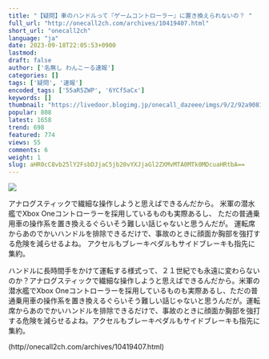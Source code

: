 ```yaml
---
title: "【疑問】車のハンドルって『ゲームコントローラー』に置き換えられないの？ "
full_url: "http://onecall2ch.com/archives/10419407.html"
short_url: "onecall2ch"
language: "ja"
date: 2023-09-18T22:05:53+0900
lastmod: 
draft: false
author: ['名無し わんこーる速報']
categories: []
tags: ['疑問', '速報']
encoded_tags: ['55aR5ZWP', '6YCf5aCx']
keywords: []
thumbnail: "https://livedoor.blogimg.jp/onecall_dazeee/imgs/9/2/92a9081c-s.jpg"
popular: 808
latest: 1658
trend: 698
featured: 774
views: 55
comments: 6
weight: 1
slug: aHR0cC8vb25lY2FsbDJjaC5jb20vYXJjaGl2ZXMvMTA0MTk0MDcuaHRtbA==
---
```


![](https://livedoor.blogimg.jp/onecall_dazeee/imgs/9/2/92a9081c-s.jpg)

<div> アナログスティックで繊細な操作しようと思えばできるんだから。 米軍の潜水艦でXbox Oneコントローラーを採用しているものも実際あるし、 ただの普通乗用車の操作系を置き換えるぐらいそう難しい話じゃないと思うんだが。 運転席からあのでかいハンドルを排除できるだけで、事故のときに顔面か胸部を強打する危険を減らせるよね。 アクセルもブレーキペダルもサイドブレーキも指先に集約。 <p>ハンドルに長時間手をかけて運転する様式って、２１世紀でも永遠に変わらないのか？アナログスティックで繊細な操作しようと思えばできるんだから。米軍の潜水艦でXbox Oneコントローラーを採用しているものも実際あるし、ただの普通乗用車の操作系を置き換えるぐらいそう難しい話じゃないと思うんだが。運転席からあのでかいハンドルを排除できるだけで、事故のときに顔面か胸部を強打する危険を減らせるよね。アクセルもブレーキペダルもサイドブレーキも指先に集約。</p></div>

(http//onecall2ch.com/archives/10419407.html)
